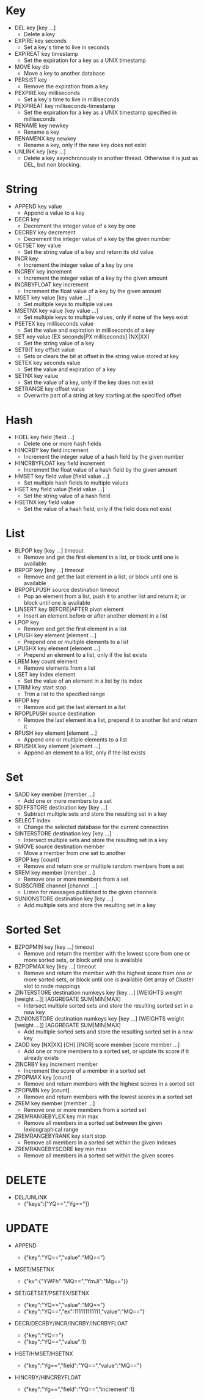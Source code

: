 # Key
* DEL key [key ...]
	* Delete a key
* EXPIRE key seconds
	* Set a key's time to live in seconds
* EXPIREAT key timestamp
	* Set the expiration for a key as a UNIX timestamp
* MOVE key db
	* Move a key to another database
* PERSIST key
	* Remove the expiration from a key
* PEXPIRE key milliseconds
	* Set a key's time to live in milliseconds
* PEXPIREAT key milliseconds-timestamp
	* Set the expiration for a key as a UNIX timestamp specified in milliseconds
* RENAME key newkey
	* Rename a key
* RENAMENX key newkey
	* Rename a key, only if the new key does not exist
* UNLINK key [key ...]
	* Delete a key asynchronously in another thread. Otherwise it is just as DEL, but non blocking.

# String
* APPEND key value
	* Append a value to a key
* DECR key
	* Decrement the integer value of a key by one
* DECRBY key decrement
	* Decrement the integer value of a key by the given number
* GETSET key value
	* Set the string value of a key and return its old value
* INCR key
	* Increment the integer value of a key by one
* INCRBY key increment
	* Increment the integer value of a key by the given amount
* INCRBYFLOAT key increment
	* Increment the float value of a key by the given amount
* MSET key value [key value ...]
	* Set multiple keys to multiple values
* MSETNX key value [key value ...]
	* Set multiple keys to multiple values, only if none of the keys exist
* PSETEX key milliseconds value
	* Set the value and expiration in milliseconds of a key
* SET key value [EX seconds|PX milliseconds] [NX|XX]
	* Set the string value of a key
* SETBIT key offset value
	* Sets or clears the bit at offset in the string value stored at key
* SETEX key seconds value
	* Set the value and expiration of a key
* SETNX key value
	* Set the value of a key, only if the key does not exist
* SETRANGE key offset value
	* Overwrite part of a string at key starting at the specified offset

# Hash
* HDEL key field [field ...]
	* Delete one or more hash fields
* HINCRBY key field increment
	* Increment the integer value of a hash field by the given number
* HINCRBYFLOAT key field increment
	* Increment the float value of a hash field by the given amount
* HMSET key field value [field value ...]
	* Set multiple hash fields to multiple values
* HSET key field value [field value ...]
	* Set the string value of a hash field
* HSETNX key field value
	* Set the value of a hash field, only if the field does not exist

# List

* BLPOP key [key ...] timeout
	* Remove and get the first element in a list, or block until one is available
* BRPOP key [key ...] timeout
	* Remove and get the last element in a list, or block until one is available
* BRPOPLPUSH source destination timeout
	* Pop an element from a list, push it to another list and return it; or block until one is available
* LINSERT key BEFORE|AFTER pivot element
	* Insert an element before or after another element in a list
* LPOP key
	* Remove and get the first element in a list
* LPUSH key element [element ...]
	* Prepend one or multiple elements to a list
* LPUSHX key element [element ...]
	* Prepend an element to a list, only if the list exists
* LREM key count element
	* Remove elements from a list
* LSET key index element
	* Set the value of an element in a list by its index
* LTRIM key start stop
	* Trim a list to the specified range
* RPOP key
	* Remove and get the last element in a list
* RPOPLPUSH source destination
	* Remove the last element in a list, prepend it to another list and return it
* RPUSH key element [element ...]
	* Append one or multiple elements to a list
* RPUSHX key element [element ...]
	* Append an element to a list, only if the list exists

# Set
* SADD key member [member ...]
	* Add one or more members to a set
* SDIFFSTORE destination key [key ...]
	* Subtract multiple sets and store the resulting set in a key
* SELECT index
	* Change the selected database for the current connection
* SINTERSTORE destination key [key ...]
	* Intersect multiple sets and store the resulting set in a key
* SMOVE source destination member
	* Move a member from one set to another
* SPOP key [count]
	* Remove and return one or multiple random members from a set
* SREM key member [member ...]
	* Remove one or more members from a set
* SUBSCRIBE channel [channel ...]
	* Listen for messages published to the given channels
* SUNIONSTORE destination key [key ...]
	* Add multiple sets and store the resulting set in a key

# Sorted Set
* BZPOPMIN key [key ...] timeout
	* Remove and return the member with the lowest score from one or more sorted sets, or block until one is available
* BZPOPMAX key [key ...] timeout
	* Remove and return the member with the highest score from one or more sorted sets, or block until one is available Get array of Cluster slot to node mappings
* ZINTERSTORE destination numkeys key [key ...] [WEIGHTS weight [weight ...]] [AGGREGATE SUM|MIN|MAX]
	* Intersect multiple sorted sets and store the resulting sorted set in a new key
* ZUNIONSTORE destination numkeys key [key ...] [WEIGHTS weight [weight ...]] [AGGREGATE SUM|MIN|MAX]
	* Add multiple sorted sets and store the resulting sorted set in a new key
* ZADD key [NX|XX] [CH] [INCR] score member [score member ...]
	* Add one or more members to a sorted set, or update its score if it already exists
* ZINCRBY key increment member
	* Increment the score of a member in a sorted set
* ZPOPMAX key [count]
	* Remove and return members with the highest scores in a sorted set
* ZPOPMIN key [count]
	* Remove and return members with the lowest scores in a sorted set
* ZREM key member [member ...]
	* Remove one or more members from a sorted set
* ZREMRANGEBYLEX key min max
	* Remove all members in a sorted set between the given lexicographical range
* ZREMRANGEBYRANK key start stop
	* Remove all members in a sorted set within the given indexes
* ZREMRANGEBYSCORE key min max
	* Remove all members in a sorted set within the given scores


# DELETE

* DEL/UNLINK
    * {"keys":["YQ==","Yg=="]}

# UPDATE

* APPEND
    * {"key":"YQ==","value":"MQ=="}
* MSET/MSETNX
    * {"kv":{"YWFh":"MQ==","YmJi":"Mg=="}}
* SET/GETSET/PSETEX/SETNX
    * {"key":"YQ==","value":"MQ=="}
    * {"key":"YQ==","ex":111111111111,"value":"MQ=="}
* DECR/DECRBY/INCR/INCRBY/INCRBYFLOAT
    * {"key":"YQ=="}
    * {"key":"YQ==","value":1}

* HSET/HMSET/HSETNX
    * {"key":"Yg==","field":"YQ==","value":"MQ=="}
* HINCRBY/HINCRBYFLOAT
    * {"key":"Yg==","field":"YQ==","increment":1}